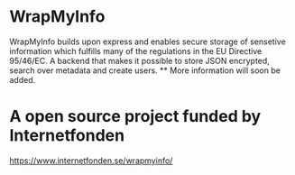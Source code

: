 # WrapMyInfo
WrapMyInfo builds upon express and enables secure storage of sensetive information which fulfills many of the regulations in the EU Directive 95/46/EC. A backend that makes it possible to store JSON encrypted, search over metadata and create users. ** More information will soon be added. 

# A open source project funded by Internetfonden
https://www.internetfonden.se/wrapmyinfo/

